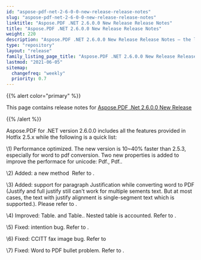 ```yaml
---
id: "aspose-pdf-net-2-6-0-0-new-release-release-notes"
slug: "aspose-pdf-net-2-6-0-0-new-release-release-notes"
linktitle: "Aspose.PDF .NET 2.6.0.0 New Release Release Notes"
title: "Aspose.PDF .NET 2.6.0.0 New Release Release Notes"
weight: 220
description: "Aspose.PDF .NET 2.6.0.0 New Release Release Notes – the latest updates and fixes."
type: "repository"
layout: "release"
family_listing_page_title: "Aspose.PDF .NET 2.6.0.0 New Release Release Notes"
lastmod: "2021-06-05"
sitemap:
  changefreq: "weekly"
  priority: 0.7
---
```


{{% alert color="primary" %}}

This page contains release notes for [Aspose.PDF .Net 2.6.0.0 New Release](https://releases.aspose.com/pdf/net/new-releases/aspose.pdf-.net-2.6.0.0-new-release/)

{{% /alert %}}

Aspose.PDF for .NET version 2.6.0.0 includes all the features provided in Hotfix 2.5.x while the following is a quick list:

\1) Performance optimized. The new version is 10~40% faster than 2.5.3, especially for word to pdf conversion. Two new properties is added to improve the performace for unicode: Pdf., Pdf..

\2) Added: a new method  Refer to .

\3) Added: support for paragraph Justification while converting word to PDF (Justify and full justify still can't work for multiple sements text. But at most cases, the text with justify alignment is single-segment text which is supported.). Please refer to .

\4) Improved: Table. and Table.. Nested table is accounted. Refer to .

\5) Fixed: intention bug. Refer to .

\6) Fixed: CCITT fax image bug. Refer to

\7) Fixed: Word to PDF bullet problem. Refer to .


